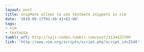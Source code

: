 ```yaml
---
layout: post
title: snipMate allows to use textmate snippets in vim
date: '2010-09-17T01:49:41+02:00'
tags:
- vim
- textmate
tumblr_url: http://saji-codes.tumblr.com/post/1134433700
link: 'http://www.vim.org/scripts/script.php?script_id=2540'
---
```

